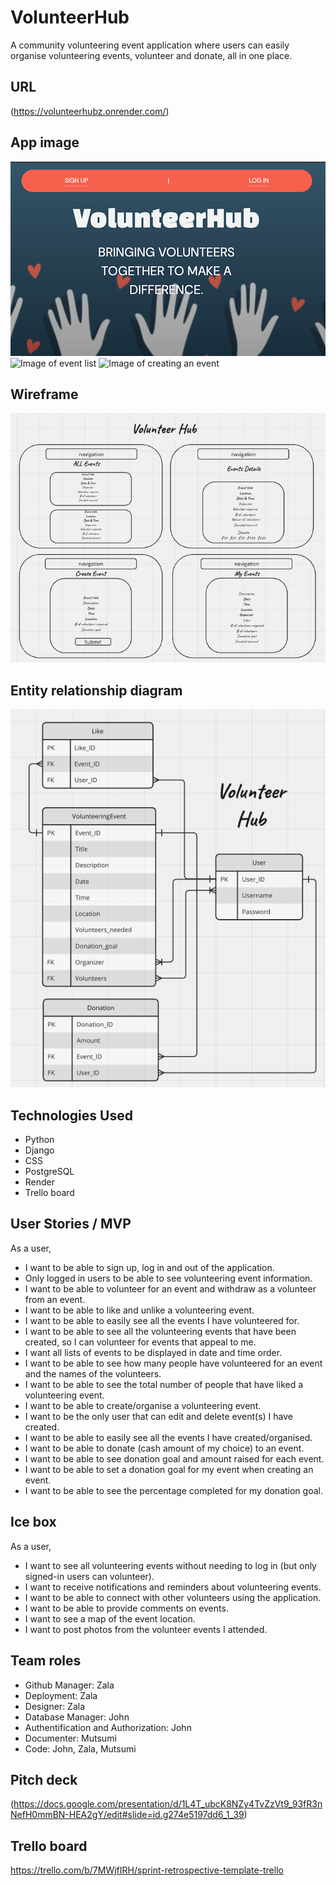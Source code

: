 # VolunteerHub
A community volunteering event application where users can easily organise volunteering events, volunteer and donate, all in one place.

## URL

(https://volunteerhubz.onrender.com/)

## App image

![log-in screen](photos-read-me/Login.png)
![Image of event list]()
![Image of creating an event]()

## Wireframe
![Wireframes](photos-read-me/Wireframes.png)

## Entity relationship diagram
![ERD](photos-read-me/ERD.png)

## Technologies Used

- Python
- Django
- CSS
- PostgreSQL
- Render
- Trello board

## User Stories / MVP
As a user,

- I want to be able to sign up, log in and out of the application.
- Only logged in users to be able to see volunteering event information.
- I want to be able to volunteer for an event and withdraw as a volunteer from an event.
- I want to be able to like and unlike a volunteering event.
- I want to be able to easily see all the events I have volunteered for.
- I want to be able to see all the volunteering events that have been created, so I can volunteer for events that appeal to me.
- I want all lists of events to be displayed in date and time order.
- I want to be able to see how many people have volunteered for an event and the names of the volunteers.
- I want to be able to see the total number of people that have liked a volunteering event.
- I want to be able to create/organise a volunteering event.
- I want to be the only user that can edit and delete event(s) I have created.
- I want to be able to easily see all the events I have created/organised.
- I want to be able to donate (cash amount of my choice) to an event.
- I want to be able to see donation goal and amount raised for each event.
- I want to be able to set a donation goal for my event when creating an event.
- I want to be able to see the percentage completed for my donation goal.

## Ice box

As a user,

- I want to see all volunteering events without needing to log in (but only signed-in users can volunteer).
- I want to receive notifications and reminders about volunteering events.
- I want to be able to connect with other volunteers using the application.
- I want to be able to provide comments on events.
- I want to see a map of the event location.
- I want to post photos from the volunteer events I attended.

## Team roles

- Github Manager: Zala
- Deployment: Zala
- Designer: Zala
- Database Manager: John
- Authentification and Authorization: John
- Documenter: Mutsumi
- Code: John, Zala, Mutsumi

## Pitch deck

(https://docs.google.com/presentation/d/1L4T_ubcK8NZy4TvZzVt9_93fR3nNefH0mmBN-HEA2gY/edit#slide=id.g274e5197dd6_1_39)

## Trello board
https://trello.com/b/7MWjfIRH/sprint-retrospective-template-trello
